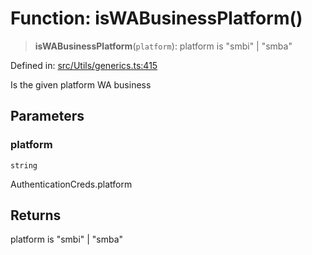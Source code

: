 # Function: isWABusinessPlatform()

> **isWABusinessPlatform**(`platform`): platform is "smbi" \| "smba"

Defined in: [src/Utils/generics.ts:415](https://github.com/Fokusdotid/Baileys/blob/9c9f1957de7ce603966b24b846f4c15d5de9bbcf/src/Utils/generics.ts#L415)

Is the given platform WA business

## Parameters

### platform

`string`

AuthenticationCreds.platform

## Returns

platform is "smbi" \| "smba"
